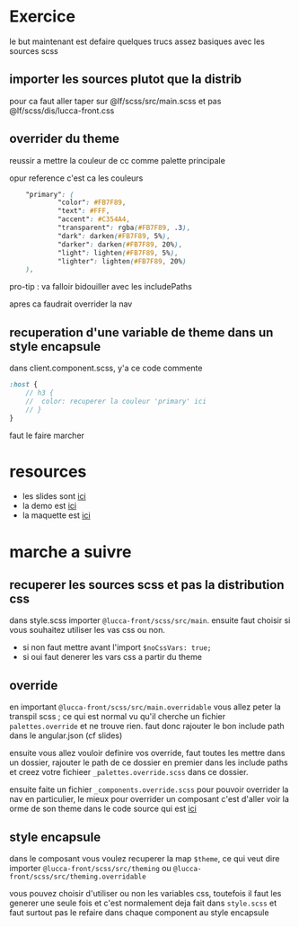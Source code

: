 # Exercice

le but maintenant est defaire quelques trucs assez basiques avec les sources scss

## importer les sources plutot que la distrib

pour ca faut aller taper sur @lf/scss/src/main.scss et pas @lf/scss/dis/lucca-front.css

## overrider du theme

reussir a mettre la couleur de cc comme palette principale

opur reference c'est ca les couleurs

```scss
	"primary": (
			"color": #FB7F89,
			"text": #FFF,
			"accent": #C354A4,
			"transparent": rgba(#FB7F89, .3),
			"dark": darken(#FB7F89, 5%),
			"darker": darken(#FB7F89, 20%),
			"light": lighten(#FB7F89, 5%),
			"lighter": lighten(#FB7F89, 20%)
	),
```

pro-tip : va falloir bidouiller avec les includePaths

apres ca faudrait overrider la nav 

## recuperation d'une variable de theme dans un style encapsule

dans client.component.scss, y'a ce code commente

```scss
:host {
	// h3 {
	// 	color: recuperer la couleur 'primary' ici
	// }
}
```

faut le faire marcher

# resources

- les slides sont [ici](https://docs.google.com/presentation/d/1HT1uh4trkkjgoT-IagpyhO-0yy57h1YqLKUTC7p5FiM/edit?usp=sharing)
- la demo est [ici](https://latest-lucca-front-luccasa.surge.sh/)
- la maquette est [ici](https://github.com/lucienbertin/formation-lucca-front/blob/td.2/moqup.png)

# marche a suivre

## recuperer les sources scss et pas la distribution css

dans style.scss importer `@lucca-front/scss/src/main`.
ensuite faut choisir si vous souhaitez utiliser les vas css ou non.
- si non faut mettre avant l'import `$noCssVars: true;`
- si oui faut denerer les vars css a partir du theme

## override

en important `@lucca-front/scss/src/main.overridable` vous allez peter la transpil scss ; ce qui est normal vu qu'il cherche un fichier `palettes.override` et ne trouve rien.
faut donc rajouter le bon include path dans le angular.json (cf slides)

ensuite vous allez vouloir definire vos override, faut toutes les mettre dans un dossier, rajouter le path de ce dossier en premier dans les include paths et creez votre fichieer `_palettes.override.scss` dans ce dossier.

ensuite faite un fichier `_components.override.scss` pour pouvoir overrider la nav en particulier, le mieux pour overrider un composant c'est d'aller voir la orme de son theme dans le code source qui est [ici](https://github.com/LuccaSA/lucca-front/tree/master/packages/scss/src/theming/components)

## style encapsule

dans le composant vous voulez recuperer la map `$theme`, ce qui veut dire importer `@lucca-front/scss/src/theming` ou `@lucca-front/scss/src/theming.overridable`

vous pouvez choisir d'utiliser ou non les variables css, toutefois il faut les generer une seule fois et c'est normalement deja fait dans `style.scss` et faut surtout pas le refaire dans chaque component au style encapsule